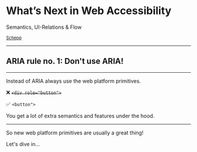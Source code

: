 

# What’s Next in Web Accessibility

Semantics, UI-Relations & Flow

<small>[Schepp](schepp.dev)</small>

---

## ARIA rule no. 1: Don't use ARIA!

---

Instead of ARIA always use the web platform primitives.

❌ <strike><code>&lt;div role="button"&gt;</code></strike>

✅ <code>&lt;button"&gt;</code>

You get a lot of extra semantics and features under the hood.

---

So new web platform primitives are usually a great thing!

Let's dive in... <!-- .element: class="fragment" -->


